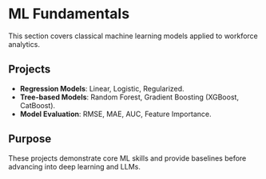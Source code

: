 # ML Fundamentals

This section covers classical machine learning models applied to workforce analytics.

## Projects
- **Regression Models**: Linear, Logistic, Regularized.
- **Tree-based Models**: Random Forest, Gradient Boosting (XGBoost, CatBoost).
- **Model Evaluation**: RMSE, MAE, AUC, Feature Importance.

## Purpose
These projects demonstrate core ML skills and provide baselines before advancing into deep learning and LLMs.
